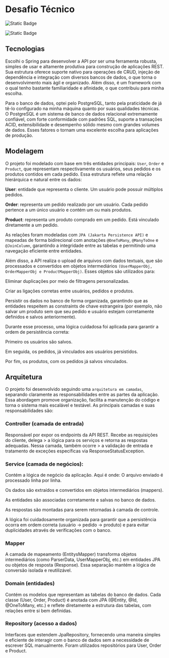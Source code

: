 # Desafio Técnico

![Static Badge](https://img.shields.io/badge/Back-SpringBoot-grenn)

![Static Badge](https://img.shields.io/badge/database-PostgreSQL-blue)


## Tecnologias
Escolhi o Spring para desenvolver a API por ser uma ferramenta robusta, simples de usar e altamente produtiva para construção de aplicações REST. Sua estrutura oferece suporte nativo para operações de CRUD, injeção de dependência e integração com diversos bancos de dados, o que torna o desenvolvimento mais ágil e organizado. Além disso, é um framework com o qual tenho bastante familiaridade e afinidade, o que contribuiu para minha escolha.

Para o banco de dados, optei pelo PostgreSQL, tanto pela praticidade de já tê-lo configurado na minha máquina quanto por suas qualidades técnicas. O PostgreSQL é um sistema de banco de dados relacional extremamente confiável, com forte conformidade com padrões SQL, suporte a transações ACID, extensibilidade e desempenho sólido mesmo com grandes volumes de dados. Esses fatores o tornam uma excelente escolha para aplicações de produção.


## Modelagem
O projeto foi modelado com base em três entidades principais: `User`, `Order` e `Product`, que representam respectivamente os usuários, seus pedidos e os produtos contidos em cada pedido. Essa estrutura reflete uma relação hierárquica e natural entre os dados:

**User**: entidade que representa o cliente. Um usuário pode possuir múltiplos pedidos.

**Order**: representa um pedido realizado por um usuário. Cada pedido pertence a um único usuário e contém um ou mais produtos.

**Product**: representa um produto comprado em um pedido. Está vinculado diretamente a um pedido.

As relações foram modeladas com `JPA (Jakarta Persistence API)` e mapeadas de forma bidirecional com anotações `@OneToMany`, `@ManyToOne` e `@JoinColumn`, garantindo a integridade entre as tabelas e permitindo uma navegação eficiente entre entidades.

Além disso, a API realiza o upload de arquivos com dados textuais, que são processados e convertidos em objetos intermediários `(UserMapperObj, OrderMapperObj e ProductMapperObj)`. Esses objetos são utilizados para:

Eliminar duplicações por meio de filtragens personalizadas.

Criar as ligações corretas entre usuários, pedidos e produtos.

Persistir os dados no banco de forma organizada, garantindo que as entidades respeitem as constraints de chave estrangeira (por exemplo, não salvar um produto sem que seu pedido e usuário estejam corretamente definidos e salvos anteriormente).

Durante esse processo, uma lógica cuidadosa foi aplicada para garantir a ordem de persistência correta:

Primeiro os usuários são salvos.

Em seguida, os pedidos, já vinculados aos usuários persistidos.

Por fim, os produtos, com os pedidos já salvos vinculados.

## Arquitetura

O projeto foi desenvolvido seguindo uma `arquitetura em camadas`, separando claramente as responsabilidades entre as partes da aplicação. Essa abordagem promove organização, facilita a manutenção do código e torna o sistema mais escalável e testável. As principais camadas e suas responsabilidades são:

### Controller (camada de entrada)
Responsável por expor os endpoints da API REST. Recebe as requisições do cliente, delega > a lógica para os serviços e retorna as respostas adequadas. Nessa camada, também ocorre > a validação de entrada e tratamento de exceções específicas via ResponseStatusException.

### Service (camada de negócios):
Contém a lógica de negócio da aplicação. Aqui é onde:
O arquivo enviado é processado linha por linha.

Os dados são extraídos e convertidos em objetos intermediários (mappers).

As entidades são associadas corretamente e salvas no banco de dados.

As respostas são montadas para serem retornadas à camada de controle.

A lógica foi cuidadosamente organizada para garantir que a persistência ocorra em ordem correta (usuário → pedido → produto) e para evitar duplicidades através de verificações com o banco.

### Mapper
A camada de mapeamento (EntitysMapper) transforma objetos intermediários (como ParserData, UserMapperObj, etc.) em entidades JPA ou objetos de resposta (Response). Essa separação mantém a lógica de conversão isolada e reutilizável.

### Domain (entidades)
Contém os modelos que representam as tabelas do banco de dados. Cada classe (User, Order, Product) é anotada com JPA (@Entity, @Id, @OneToMany, etc.) e reflete diretamente a estrutura das tabelas, com relações entre si bem definidas.

### Repository (acesso a dados)
Interfaces que estendem JpaRepository, fornecendo uma maneira simples e eficiente de interagir com o banco de dados sem a necessidade de escrever SQL manualmente. Foram utilizados repositórios para User, Order e Product.